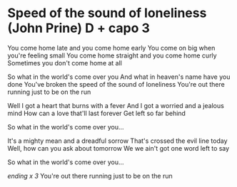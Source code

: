 # Speed of the sound of loneliness (John Prine) D + capo 3

You come home late 
and you come home early
You come on big 
when you're feeling small
You come home straight 
and you come home curly
Sometimes you don't come home at all

So what in the world's come over you
And what in heaven's name have you done
You've broken the speed of 
the sound of loneliness
You're out there running 
just to be on the run

Well I got a heart that burns with a fever
And I got a worried and a jealous mind
How can a love that'll last forever
Get left so far behind

So what in the world's come over you...

It's a mighty mean and a dreadful sorrow
That's crossed the evil line today
Well, how can you ask about tomorrow
We we ain't got one word left to say

So what in the world's come over you...

*ending x 3*
You're out there running 
just to be on the run

